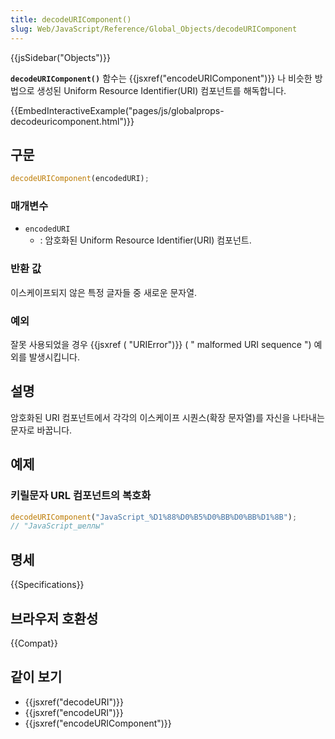 ```yaml
---
title: decodeURIComponent()
slug: Web/JavaScript/Reference/Global_Objects/decodeURIComponent
---
```


{{jsSidebar("Objects")}}

**`decodeURIComponent()`** 함수는 {{jsxref("encodeURIComponent")}} 나 비슷한 방법으로 생성된 Uniform Resource Identifier(URI) 컴포넌트를 해독합니다.

{{EmbedInteractiveExample("pages/js/globalprops-decodeuricomponent.html")}}

## 구문

```js
decodeURIComponent(encodedURI);
```

### 매개변수

- `encodedURI`
  - : 암호화된 Uniform Resource Identifier(URI) 컴포넌트.

### 반환 값

이스케이프되지 않은 특정 글자들 중 새로운 문자열.

### 예외

잘못 사용되었을 경우 {{jsxref ( "URIError")}} ( " malformed URI sequence ") 예외를 발생시킵니다.

## 설명

암호화된 URI 컴포넌트에서 각각의 이스케이프 시퀀스(확장 문자열)를 자신을 나타내는 문자로 바꿉니다.

## 예제

### 키릴문자 URL 컴포넌트의 복호화

```js
decodeURIComponent("JavaScript_%D1%88%D0%B5%D0%BB%D0%BB%D1%8B");
// "JavaScript_шеллы"
```

## 명세

{{Specifications}}

## 브라우저 호환성

{{Compat}}

## 같이 보기

- {{jsxref("decodeURI")}}
- {{jsxref("encodeURI")}}
- {{jsxref("encodeURIComponent")}}
